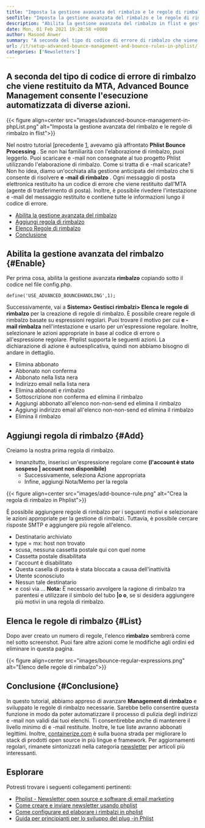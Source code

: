 ```yaml
---
title: "Imposta la gestione avanzata del rimbalzo e le regole di rimbalzo in flist" 
seoTitle: "Imposta la gestione avanzata del rimbalzo e le regole di rimbalzo in flist" 
description: "Abilita la gestione avanzata del rimbalzo in flist e gestire le e -mail di rimbalzo. Crea regole di rimbalzo e automatizza il processo per intraprendere varie azioni sui messaggi restituiti." 
date: Mon, 01 Feb 2021 19:28:58 +0000
author: Masood Anwer
summary: "A seconda del tipo di codice di errore di rimbalzo che viene restituito da MTA, Advanced Bounce Management consente l'esecuzione automatizzata di diverse azioni." 
url: /it/setup-advanced-bounce-management-and-bounce-rules-in-phplist/
categories: ['Newsletters']
---
```


## A seconda del tipo di codice di errore di rimbalzo che viene restituito da MTA, Advanced Bounce Management consente l'esecuzione automatizzata di diverse azioni.

{{< figure align=center src="images/advanced-bounce-management-in-phpList.png" alt="Imposta la gestione avanzata del rimbalzo e le regole di rimbalzo in flist">}}

Nel nostro tutorial [precedente [1], avevamo già affrontato  **Phlist Bounce Processing** . Se non hai familiarità con l'elaborazione di rimbalzo, puoi leggerlo. Puoi scaricare e -mail non consegnate al tuo progetto Phlist utilizzando l'elaborazione di rimbalzo. Come si tratta di e -mail scaricate? Non ho idea, diamo un'occhiata alla gestione anticipata del rimbalzo che ti consente di risolvere **e -mail di rimbalzo**  . Ogni messaggio di posta elettronica restituito ha un codice di errore che viene restituito dall'MTA (agente di trasferimento di posta). Inoltre, è possibile rivedere l'intestazione e -mail del messaggio restituito e contiene tutte le informazioni lungo il codice di errore.
  * [Abilita la gestione avanzata del rimbalzo][2]
  * [Aggiungi regola di rimbalzo][3]
  * [Elenco Regole di rimbalzo][4]
  * [Conclusione][5]

## Abilita la gestione avanzata del rimbalzo {#Enable}

Per prima cosa, abilita la gestione avanzata  **rimbalzo**  copiando sotto il codice nel file config.php.
```
define('USE_ADVANCED_BOUNCEHANDLING',1);
```
Successivamente, vai a  **Sistema> Gestisci rimbalzi> Elenca le regole di rimbalzo**  per la creazione di regole di rimbalzo.
È possibile creare regole di rimbalzo basate su espressioni regolari. Puoi trovare il motivo per cui  **e -mail rimbalza**  nell'intestazione e usarlo per un'espressione regolare. Inoltre, selezionare le azioni appropriate in base al codice di errore o all'espressione regolare. Phplist supporta le seguenti azioni. La dichiarazione di azione è autoesplicativa, quindi non abbiamo bisogno di andare in dettaglio.
  * Elimina abbonato
  * Abbonato non conferma
  * Abbonato nella lista nera
  * Indirizzo email nella lista nera
  * Elimina abbonati e rimbalzo
  * Sottoscrizione non conferma ed elimina il rimbalzo
  * Aggiungi abbonato all'elenco non-non-send ed elimina il rimbalzo
  * Aggiungi indirizzo email all'elenco non-non-send ed elimina il rimbalzo
  * Elimina il rimbalzo

## Aggiungi regola di rimbalzo {#Add}

Creiamo la nostra prima regola di rimbalzo.
* Innanzitutto, inserisci un'espressione regolare come  **(l'account è stato sospeso | account non disponibile)**  
  * Successivamente, seleziona Azione appropriata
  * Infine, aggiungi Nota/Memo per la regola

{{< figure align=center src="images/add-bounce-rule.png" alt="Crea la regola di rimbalzo in Phplist">}}

È possibile aggiungere regole di rimbalzo per i seguenti motivi e selezionare le azioni appropriate per la gestione di rimbalzi. Tuttavia, è possibile cercare risposte SMTP e aggiungere più regole all'elenco.
  * Destinatario archiviato
  * type = mx: host non trovato
  * scusa, nessuna cassetta postale qui con quel nome
  * Cassetta postale disabilitata
  * l'account è disabilitato
  * Questa casella di posta è stata bloccata a causa dell'inattività
  * Utente sconosciuto
  * Nessun tale destinatario
  * e così via …
 **Nota:**  È necessario avvolgere la ragione di rimbalzo tra parentesi e utilizzare il simbolo del tubo **|**o**  o**, se si desidera aggiungere più motivi in ​​una regola di rimbalzo.

## Elenca le regole di rimbalzo {#List}

Dopo aver creato un numero di regole, l'elenco  **rimbalzo**  sembrerà come nel sotto screenshot. Puoi fare altre azioni come le modifiche agli ordini ed eliminare in questa pagina.

{{< figure align=center src="images/bounce-regular-expressions.png" alt="Elenco delle regole di rimbalzo">}}


## Conclusione {#Conclusione}

In questo tutorial, abbiamo appreso di avanzare  **Management di rimbalzo**  e sviluppato le regole di rimbalzo necessarie. Sarebbe bello consentire questa funzione in modo da poter automatizzare il processo di pulizia degli indirizzi e -mail non validi dai tuoi elenchi. Ti consentirebbe anche di mantenere il livello minimo di e -mail restituite. Inoltre, le tue liste avranno abbonati legittimi.
Inoltre, [containerize.com][6] è sulla buona strada per migliorare lo stack di prodotti open source in più lingue e framework. Per aggiornamenti regolari, rimanete sintonizzati nella categoria [newsletter][7] per articoli più interessanti.

## Esplorare
Potresti trovare i seguenti collegamenti pertinenti:
  * [Phplist - Newsletter open source e software di email marketing][8]
  * [Come creare e inviare newsletter usando phplist][9]
  * [Come configurare ed elaborare i rimbalzi in phplist][1]
  * [Guida per principianti per lo sviluppo del plug -in Phlist][10]



 [1]: https://blog.containerize.com/newsletter/how-to-setup-and-process-bounces-in-phplist/
 [2]: #Enable
 [3]: #Add
 [4]: #List
 [5]: #Conclusion
 [6]: https://containerize.com
 [7]: https://blog.containerize.com/category/newsletter/
 [8]: https://products.containerize.com/newsletter/phplist
 [9]: https://blog.containerize.com/newsletter/how-to-create-and-send-newsletter-using-phplist/
 [10]: https://blog.containerize.com/newsletter/beginners-guide-to-develop-phplist-plugin/
